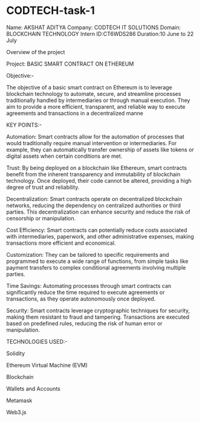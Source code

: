 # CODTECH-task-1

Name: AKSHAT ADITYA
Company: CODTECH IT SOLUTIONS
Domain: BLOCKCHAIN TECHNOLOGY
Intern ID:CT6WDS286
Duration:10 June to 22 July


Overview of the project 

Project: BASIC SMART CONTRACT ON ETHEREUM

Objective:-

The objective of a basic smart contract on Ethereum is to leverage blockchain technology to automate, secure, and streamline processes traditionally handled by intermediaries or through manual execution. They aim to provide a more efficient, transparent, and reliable way to execute agreements and transactions in a decentralized manne

KEY POINTS:-

Automation: Smart contracts allow for the automation of processes that would traditionally require manual intervention or intermediaries. For example, they can automatically transfer ownership of assets like tokens or digital assets when certain conditions are met.

Trust: By being deployed on a blockchain like Ethereum, smart contracts benefit from the inherent transparency and immutability of blockchain technology. Once deployed, their code cannot be altered, providing a high degree of trust and reliability.

Decentralization: Smart contracts operate on decentralized blockchain networks, reducing the dependency on centralized authorities or third parties. This decentralization can enhance security and reduce the risk of censorship or manipulation.

Cost Efficiency: Smart contracts can potentially reduce costs associated with intermediaries, paperwork, and other administrative expenses, making transactions more efficient and economical.

Customization: They can be tailored to specific requirements and programmed to execute a wide range of functions, from simple tasks like payment transfers to complex conditional agreements involving multiple parties.

Time Savings: Automating processes through smart contracts can significantly reduce the time required to execute agreements or transactions, as they operate autonomously once deployed.

Security: Smart contracts leverage cryptographic techniques for security, making them resistant to fraud and tampering. Transactions are executed based on predefined rules, reducing the risk of human error or manipulation.

TECHNOLOGIES USED:-

Solidity

Ethereum Virtual Machine (EVM)

Blockchain

Wallets and Accounts

Metamask

Web3.js

